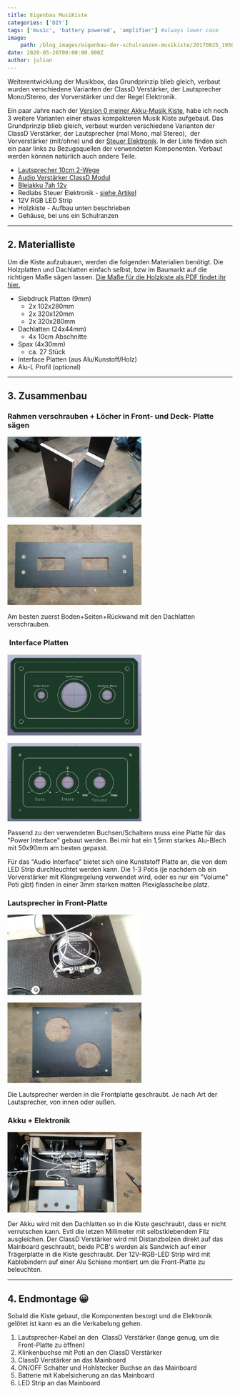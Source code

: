 ```yaml
---
title: Eigenbau MusiKiste
categories: ['DIY']
tags: ['music', 'battery powered', 'amplifier'] #always lower case
image:
    path: /blog_images/eigenbau-der-schulranzen-musikiste/20170825_195038.jpg
date: 2020-05-26T00:00:00.000Z
author: julian
---
```


Weiterentwicklung der Musikbox, das Grundprinzip blieb gleich, verbaut wurden verschiedene Varianten der ClassD Verstärker, der Lautsprecher Mono/Stereo, der Vorverstärker und der Regel Elektronik.

Ein paar Jahre nach der [Version 0 meiner Akku-Musik Kiste](https://www.redlabs.de/musik-kiste/), habe ich noch 3 weitere Varianten einer etwas kompakteren Musik Kiste aufgebaut. Das Grundprinzip blieb gleich, verbaut wurden verschiedene Varianten der ClassD Verstärker, der Lautsprecher (mal Mono, mal Stereo),  der Vorverstärker (mit/ohne) und der [Steuer Elektronik](https://www.redlabs.de/mobile-battery-charger-lead-acid-7ah/). In der Liste finden sich ein paar links zu Bezugsquellen der verwendeten Komponenten. Verbaut werden können natürlich auch andere Teile.

* [Lautsprecher 10cm 2-Wege](https://amzn.to/2yNlCLB)
* [Audio Verstärker ClassD Modul](https://amzn.to/3gwvnih)
* [Bleiakku 7ah 12v](https://amzn.to/2zK6I9i)
* Redlabs Steuer Elektronik - [siehe Artikel](https://www.redlabs.de/mobile-battery-charger-lead-acid-7ah/)
* 12V RGB LED Strip
* Holzkiste - Aufbau unten beschrieben
* Gehäuse, bei uns ein Schulranzen

* * *

## 2. Materialliste

Um die Kiste aufzubauen, werden die folgenden Materialien benötigt. Die Holzplatten und Dachlatten einfach selbst, bzw im Baumarkt auf die richtigen Maße sägen lassen. [Die Maße für die Holzkiste als PDF findet ihr hier.](/blog_images/eigenbau-der-schulranzen-musikiste/Kiste-Zeichnung.pdf)

- Siebdruck Platten (9mm)
    - 2x 102x280mm
    - 2x 320x120mm
    - 2x 320x280mm
- Dachlatten (24x44mm)
    - 4x 10cm Abschnitte
- Spax (4x30mm)
    - ca. 27 Stück
- Interface Platten (aus Alu/Kunstoff/Holz)
- Alu-L Profil (optional)

* * *

##  3. Zusammenbau

### Rahmen verschrauben + Löcher in Front- und Deck- Platte sägen

![Boden und Seitenplatten verschraubt](/blog_images/eigenbau-der-schulranzen-musikiste/20170722_073820-300x180.jpg)

![Deckel mit Interface Fräsungen](/blog_images/eigenbau-der-schulranzen-musikiste/20170722_073746-300x180.jpg)

Am besten zuerst Boden+Seiten+Rückwand mit den Dachlatten verschrauben.

###  Interface Platten

![Power Interface](/blog_images/eigenbau-der-schulranzen-musikiste/Power-Interface-300x181.png)

![Audio Interface](/blog_images/eigenbau-der-schulranzen-musikiste/Audio-Interface-VolBassTreble-300x175.png)

Passend zu den verwendeten Buchsen/Schaltern muss eine Platte für das "Power Interface" gebaut werden. Bei mir hat ein 1,5mm starkes Alu-Blech mit 50x90mm am besten gepasst.

Für das "Audio Interface" bietet sich eine Kunststoff Platte an, die von dem LED Strip durchleuchtet werden kann. Die 1-3 Potis (je nachdem ob ein Vorverstärker mit Klangregelung verwendet wird, oder es nur ein "Volume" Poti gibt) finden in einer 3mm starken matten Plexiglasscheibe platz.

### Lautsprecher in Front-Platte

![Lautsprecher von innen](/blog_images/eigenbau-der-schulranzen-musikiste/20170804_151217-300x180.jpg)

![Front Platte mit Löchern für die Lautsprecher](/blog_images/eigenbau-der-schulranzen-musikiste/20170722_073758-300x180.jpg)

Die Lautsprecher werden in die Frontplatte geschraubt. Je nach Art der Lautsprecher, von innen oder außen.

### Akku + Elektronik

![Das Innenleben der 3. Version](/blog_images/eigenbau-der-schulranzen-musikiste/20170813_134531-300x180.jpg)

Der Akku wird mit den Dachlatten so in die Kiste geschraubt, dass er nicht verrutschen kann. Evtl die letzen Millimeter mit selbstklebendem Filz ausgleichen. Der ClassD Verstärker wird mit Distanzbolzen direkt auf das Mainboard geschraubt, beide PCB's werden als Sandwich auf einer Trägerplatte in die Kiste geschraubt. Der 12V-RGB-LED Strip wird mit Kablebindern auf einer Alu Schiene montiert um die Front-Platte zu beleuchten.

---

## 4. Endmontage &#128512;

Sobald die Kiste gebaut, die Komponenten besorgt und die Elektronik gelötet ist kann es an die Verkabelung gehen.

1. Lautsprecher-Kabel an den  ClassD Verstärker (lange genug, um die Front-Platte zu öffnen)
2. Klinkenbuchse mit Poti an den ClassD Verstärker
3. ClassD Verstärker an das Mainboard
4. ON/OFF Schalter und Hohlstecker Buchse an das Mainboard
5. Batterie mit Kabelsicherung an das Mainboard
6. LED Strip an das Mainboard

